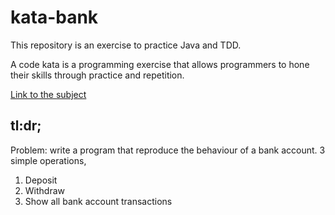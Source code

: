 # kata-bank

This repository is an exercise to practice Java and TDD.

A code kata is a programming exercise that allows programmers to hone their skills through practice and repetition.

[Link to the subject](https://kata-log.rocks/banking-kata) 

## **tl:dr**;

Problem: write a program that reproduce the behaviour of a bank account.
3 simple operations,

1. Deposit
2. Withdraw
3. Show all bank account transactions